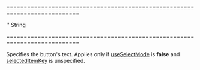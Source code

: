 ===========================================================================
<!--default-->''<!--/default-->
<!--type-->String<!--/type-->
===========================================================================

<!--shortDescription-->
Specifies the button's text. Applies only if [useSelectMode](/Documentation/ApiReference/UI_Widgets/dxDropDownButton/Configuration/#useSelectMode) is **false** and [selectedItemKey](/Documentation/ApiReference/UI_Widgets/dxDropDownButton/Configuration/#selectedItemKey) is unspecified.
<!--/shortDescription-->

<!--fullDescription-->

<!--/fullDescription-->